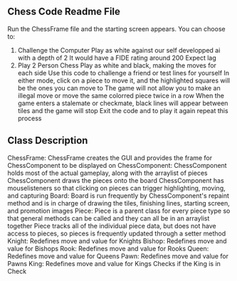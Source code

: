 Chess Code Readme File
----------------------

Run the ChessFrame file and the starting screen appears. 
You can choose to:
1) Challenge the Computer
	Play as white against our self developped ai with a depth of 2
	It would have a FIDE rating around 200
	Expect lag
2) Play 2 Person Chess
	Play as white and black, making the moves for each side
	Use this code to challenge a friend or test lines for yourself
In either mode, click on a piece to move it, and the highlighted squares will be the ones you can move to
The game will not allow you to make an illegal move or move the same colorred piece twice in a row
When the game enters a stalemate or checkmate, black lines will appear between tiles and the game will stop
Exit the code and to play it again repeat this process

Class Description
------------------

ChessFrame:
	ChessFrame creates the GUI and provides the frame for ChessComponent to be displayed on
ChessComponent:
	ChessComponent holds most of the actual gameplay, along with the arraylist of pieces
	ChessComponent draws the pieces onto the board
	ChessComponent has mouselisteners so that clicking on pieces can trigger highlighting, moving, and capturing
Board:
	Board is run frequently by ChessComponent's repaint method and is in charge of drawing the tiles, finishing lines, starting screen, and promotion images
Piece:
	Piece is a parent class for every piece type so that general methods can be called and they can all be in an arraylist together
	Piece tracks all of the individual piece data, but does not have access to pieces, so pieces is frequently updated through a setter method
Knight:
	Redefines move and value for Knights
Bishop:
	Redefines move and value for Bishops
Rook:
	Redefines move and value for Rooks
Queen:
	Redefines move and value for Queens
Pawn:
	Redefines move and value for Pawns
King:
	Redefines move and value for Kings
	Checks if the King is in Check
	
